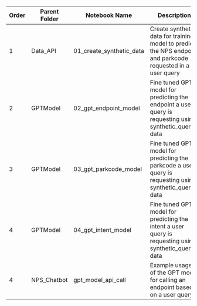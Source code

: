 | Order |     Parent Folder     |      Notebook Name       | Description                     |     Input     |     Output     |
|-------|-----------------------|--------------------------|---------------------------------|---------------|----------------|
| 1     | Data_API      | 01_create_synthetic_data    | Create synthetic data for training a model to predict the NPS endpoint and parkcode requested in a user query  | NPS Parks API endpoint data & synthetic user queries             | 1. synthetic_queries.csv <br> 2. park_to_parkcode.csv <br> 3. park_to_root.csv                                 |
| 2     | GPTModel      | 02_gpt_endpoint_model       | Fine tuned GPT model for predicting the endpoint a user query is requesting using synthetic_queries data        | 1. synthetic_queries.csv   | 1. endpoint_train_data.jsonl <br> 2. endpoint_val_data.jsonl <br> 3. endpoint_test_data.jsonl <br> 4. GPT Model: nps_model_endpoint<br>   |
| 3     | GPTModel      | 03_gpt_parkcode_model       | Fine tuned GPT model for predicting the parkcode a user query is requesting using synthetic_queries data        | 1. synthetic_queries.csv   | 1. parkcode_train_data.jsonl <br> 2. parkcode_val_data.jsonl <br> 3. parkcode_test_data.jsonl <br> 4. GPT Model: nps_model_parkcode<br>   |
| 4     | GPTModel      | 04_gpt_intent_model       | Fine tuned GPT model for predicting the intent a user query is requesting using synthetic_queries data        | 1. synthetic_queries.csv   | 1. intent_train_data.jsonl <br> 2. intent_val_data.jsonl <br> 3. intent_test_data.jsonl <br> 4. GPT Model: nps_model_intent<br>   |
| 4     | NPS_Chatbot     | gpt_model_api_call       | Example usage of the GPT model for calling an endpoint based on a user query                                   |  |  |